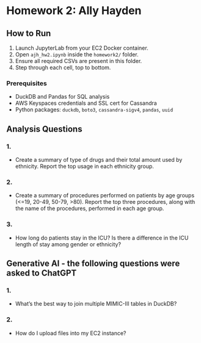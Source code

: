 # Homework 2: Ally Hayden

## How to Run

1. Launch JupyterLab from your EC2 Docker container.
2. Open `ajh_hw2.ipynb` inside the `homework2/` folder.
3. Ensure all required CSVs are present in this folder.
4. Step through each cell, top to bottom.

### Prerequisites

- DuckDB and Pandas for SQL analysis
- AWS Keyspaces credentials and SSL cert for Cassandra
- Python packages: `duckdb`, `boto3`, `cassandra-sigv4`, `pandas`, `uuid`

## Analysis Questions

### 1.
- Create a summary of type of drugs and their total amount used by ethnicity. Report the top usage in each ethnicity group.

### 2.
- Create a summary of procedures performed on patients by age groups (<=19, 20-49, 50-79, >80). Report the top three procedures, along with the name of the procedures, performed in each age group.

### 3. 
- How long do patients stay in the ICU? Is there a difference in the ICU length of stay among gender or ethnicity?


## Generative AI - the following questions were asked to ChatGPT

### 1.
- What’s the best way to join multiple MIMIC-III tables in DuckDB?

### 2.
- How do I upload files into my EC2 instance?
